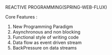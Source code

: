 REACTIVE PROGRAMMING(SPRING-WEB-FLUX)

Core Features :
1. New Programming Paradigm
2. Asynchronous and non blocking
3. Functional style of writing code
4. Data flow as event driven stream
5. BackPressure on data streams
